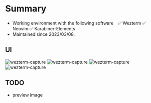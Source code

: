 # Summary
- Working environment with the following software　✅ Wezterm ✅ Neovim ✅ Karabiner-Elements
- Maintained since 2023/03/08.

## UI

![wezterm-capture](https://github.com/queuek/dotfiles/blob/main/img/nvim-20230503-1.png)
![wezterm-capture](https://github.com/queuek/dotfiles/blob/main/img/nvim-20230503-2.png)
![wezterm-capture](https://github.com/queuek/dotfiles/blob/main/img/nvim-20230503-3.png)
![wezterm-capture](https://github.com/queuek/dotfiles/blob/main/img/nvim-20230514-1.png)

## TODO
- preview image


